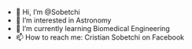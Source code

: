 - 👋 Hi, I’m @Sobetchi
- 👀 I’m interested in Astronomy
- 🌱 I’m currently learning Biomedical Engineering
- 📫 How to reach me: Cristian Sobetchi on Facebook

<!---
Sobetchi/Sobetchi is a ✨ special ✨ repository because its `README.md` (this file) appears on your GitHub profile.
You can click the Preview link to take a look at your changes.
--->
